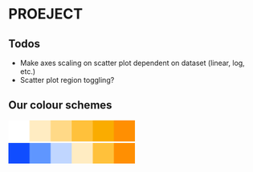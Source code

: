 # PROEJECT

## Todos

- Make axes scaling on scatter plot dependent on dataset (linear, log, etc.)
- Scatter plot region toggling?

## Our colour schemes

<img src="public/mono_color_palett.png" width = 50% alt="Mono colour scheme" title="Mono colour scheme">
<img src="public/duo_color_palett.png" width = 50% alt="Mono colour scheme" title="Mono colour scheme">
